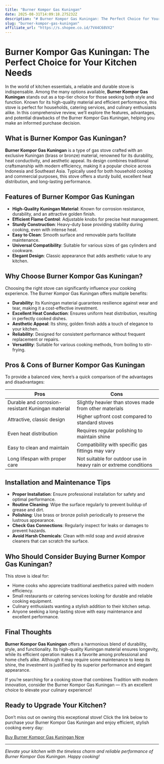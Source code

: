 ```yaml
---
title: "Burner Kompor Gas Kuningan"
date: 2025-08-31T14:09:18.275232Z
description: "# Burner Kompor Gas Kuningan: The Perfect Choice for Your Kitchen Needs..."
slug: "burner-kompor-gas-kuningan"
affiliate_url: "https://s.shopee.co.id/7V44C68VX2"
---
```

# Burner Kompor Gas Kuningan: The Perfect Choice for Your Kitchen Needs

In the world of kitchen essentials, a reliable and durable stove is indispensable. Among the many options available, **Burner Kompor Gas Kuningan** stands out as a top-tier choice for those seeking both style and function. Known for its high-quality material and efficient performance, this stove is perfect for households, catering services, and culinary enthusiasts alike. In this comprehensive review, we’ll explore the features, advantages, and potential drawbacks of the Burner Kompor Gas Kuningan, helping you make an informed purchase decision.

## What is Burner Kompor Gas Kuningan?

**Burner Kompor Gas Kuningan** is a type of gas stove crafted with an exclusive Kuningan (brass or bronze) material, renowned for its durability, heat conductivity, and aesthetic appeal. Its design combines traditional craftsmanship with modern efficiency, making it a popular choice across Indonesia and Southeast Asia. Typically used for both household cooking and commercial purposes, this stove offers a sturdy build, excellent heat distribution, and long-lasting performance.

## Features of Burner Kompor Gas Kuningan

- **High-Quality Kuningan Material**: Known for corrosion resistance, durability, and an attractive golden finish.
- **Efficient Flame Control**: Adjustable knobs for precise heat management.
- **Sturdy Construction**: Heavy-duty base providing stability during cooking, even with intense heat.
- **Easy to Clean**: Smooth surface and removable parts facilitate maintenance.
- **Universal Compatibility**: Suitable for various sizes of gas cylinders and cookware.
- **Elegant Design**: Classic appearance that adds aesthetic value to any kitchen.

## Why Choose Burner Kompor Gas Kuningan?

Choosing the right stove can significantly influence your cooking experience. The Burner Kompor Gas Kuningan offers multiple benefits:

- **Durability**: Its Kuningan material guarantees resilience against wear and tear, making it a cost-effective investment.
- **Excellent Heat Conduction**: Ensures uniform heat distribution, resulting in perfectly cooked dishes.
- **Aesthetic Appeal**: Its shiny, golden finish adds a touch of elegance to your kitchen.
- **Reliability**: Designed for consistent performance without frequent replacement or repairs.
- **Versatility**: Suitable for various cooking methods, from boiling to stir-frying.

## Pros & Cons of Burner Kompor Gas Kuningan

To provide a balanced view, here’s a quick comparison of the advantages and disadvantages:

| Pros | Cons |
| --- | --- |
| Durable and corrosion-resistant Kuningan material | Slightly heavier than stoves made from other materials |
| Attractive, classic design | Higher upfront cost compared to standard stoves |
| Even heat distribution | Requires regular polishing to maintain shine |
| Easy to clean and maintain | Compatibility with specific gas fittings may vary |
| Long lifespan with proper care | Not suitable for outdoor use in heavy rain or extreme conditions |

## Installation and Maintenance Tips

- **Proper Installation**: Ensure professional installation for safety and optimal performance.
- **Routine Cleaning**: Wipe the surface regularly to prevent buildup of grease and dirt.
- **Polishing**: Use brass or bronze polish periodically to preserve the lustrous appearance.
- **Check Gas Connections**: Regularly inspect for leaks or damages to prevent hazards.
- **Avoid Harsh Chemicals**: Clean with mild soap and avoid abrasive cleaners that can scratch the surface.

## Who Should Consider Buying Burner Kompor Gas Kuningan?

This stove is ideal for:

- Home cooks who appreciate traditional aesthetics paired with modern efficiency.
- Small restaurants or catering services looking for durable and reliable cooking equipment.
- Culinary enthusiasts wanting a stylish addition to their kitchen setup.
- Anyone seeking a long-lasting stove with easy maintenance and excellent performance.

## Final Thoughts

**Burner Kompor Gas Kuningan** offers a harmonious blend of durability, style, and functionality. Its high-quality Kuningan material ensures longevity, while its efficient operation makes it a favorite among professional and home chefs alike. Although it may require some maintenance to keep its shine, the investment is justified by its superior performance and elegant appearance.

If you’re searching for a cooking stove that combines Tradition with modern innovation, consider the Burner Kompor Gas Kuningan — it’s an excellent choice to elevate your culinary experience!

## Ready to Upgrade Your Kitchen?

Don’t miss out on owning this exceptional stove! Click the link below to purchase your Burner Kompor Gas Kuningan and enjoy efficient, stylish cooking every day:

[Buy Burner Kompor Gas Kuningan Now](https://s.shopee.co.id/7V44C68VX2)

---

*Elevate your kitchen with the timeless charm and reliable performance of Burner Kompor Gas Kuningan. Happy cooking!*
